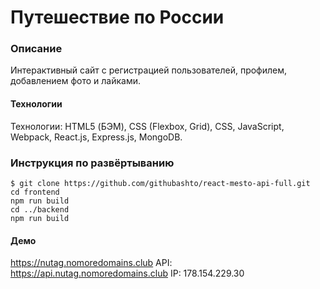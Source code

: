 # Путешествие по России

### Описание
Интерактивный сайт с регистрацией пользователей, профилем, добавлением фото и лайками.

#### Технологии
Технологии: HTML5 (БЭМ), CSS (Flexbox, Grid), CSS, JavaScript, Webpack, React.js, Express.js, MongoDB.

### Инструкция по развёртыванию 
    $ git clone https://github.com/githubashto/react-mesto-api-full.git
    cd frontend 
    npm run build
    cd ../backend 
    npm run build
    
#### Демо
https://nutag.nomoredomains.club
API: https://api.nutag.nomoredomains.club
IP: 178.154.229.30
